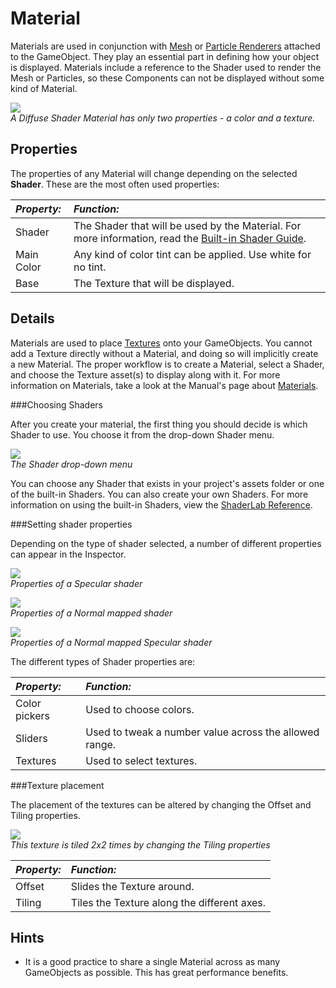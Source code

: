 Material
========


Materials are used in conjunction with [Mesh](class-MeshRenderer.md) or [Particle Renderers](class-ParticleRenderer.md) attached to the <span class=keyword>GameObject</span>.  They play an essential part in defining how your object is displayed.  Materials include a reference to the <span class=keyword>Shader</span> used to render the <span class=keyword>Mesh</span> or <span class=keyword>Particles</span>, so these Components can not be displayed without some kind of Material.


![](http://docwiki.hq.unity3d.com/uploads/Main/Inspector-MaterialSimple.png)  
_A Diffuse Shader Material has only two properties - a color and a texture._

Properties
----------

The properties of any Material will change depending on the selected __Shader__.  These are the most often used properties:

|**_Property:_** |**_Function:_** |
|:---|:---|
|<span class=component>Shader</span> |The Shader that will be used by the Material. For more information, read the [Built-in Shader Guide](Built-inShaderGuide.md). |
|<span class=component>Main Color</span> |Any kind of color tint can be applied.  Use white for no tint. |
|<span class=component>Base</span> |The <span class=keyword>Texture</span> that will be displayed. |


Details
-------


Materials are used to place [Textures](class-Texture2D.md) onto your GameObjects.  You cannot add a Texture directly without a Material, and doing so will implicitly create a new Material.  The proper workflow is to create a Material, select a Shader, and choose the Texture asset(s) to display along with it.  For more information on Materials, take a look at the Manual's page about [Materials](Materials.md).


###Choosing Shaders

After you create your material, the first thing you should decide is which Shader to use.  You choose it from the drop-down <span class=component>Shader</span> menu.


![](http://docwiki.hq.unity3d.com/uploads/Main/Material-ShaderMenu.png)  
_The <span class=component>Shader</span> drop-down menu_

You can choose any Shader that exists in your project's assets folder or one of the built-in Shaders. You can also create your own Shaders.  For more information on using the built-in Shaders, view the [ShaderLab Reference](Built-inShaderGuide]].Forinformationonwritingyourownshaders,takealookatthe[Shaders](Shaders.md)sectionoftheManualand[[SL-Reference.md).


###Setting shader properties

Depending on the type of shader selected, a number of different properties can appear in the <span class=keyword>Inspector</span>.


![](http://docwiki.hq.unity3d.com/uploads/Main/Inspector-MaterialSpec.png)  
_Properties of a Specular shader_


![](http://docwiki.hq.unity3d.com/uploads/Main/Inspector-MaterialBump.png)  
_Properties of a Normal mapped shader_


![](http://docwiki.hq.unity3d.com/uploads/Main/Inspector-MaterialBumpSpec.png)  
_Properties of a Normal mapped Specular shader_

The different types of Shader properties are:


|**_Property:_** |**_Function:_** |
|:---|:---|
|<span class=keyword>Color pickers</span> |Used to choose colors. |
|<span class=keyword>Sliders</span> |Used to tweak a number value across the allowed range. |
|<span class=keyword>Textures</span> |Used to select textures. |


###Texture placement

The placement of the textures can be altered by changing the <span class=component>Offset</span> and <span class=component>Tiling</span> properties.


![](http://docwiki.hq.unity3d.com/uploads/Main/Material-Placement.png)  
_This texture is tiled 2x2 times by changing the <span class=component>Tiling</span> properties_


|**_Property:_** |**_Function:_** |
|:---|:---|
|<span class=component>Offset</span> |Slides the Texture around. |
|<span class=component>Tiling</span> |Tiles the Texture along the different axes. |

Hints
-----

* It is a good practice to share a single Material across as many GameObjects as possible.  This has great performance benefits.


